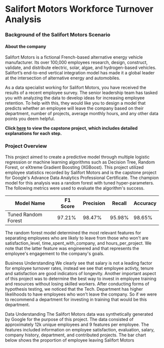 # Salifort Motors Workforce Turnover Analysis

### Background of the Salifort Motors Scenario

#### About the company

Salifort Motors is a fictional French-based alternative energy vehicle manufacturer. Its over 100,000 employees research, design, construct, validate, and distribute electric, solar, algae, and hydrogen-based vehicles. Salifort’s end-to-end vertical integration model has made it a global leader at the intersection of alternative energy and automobiles.

As a data specialist working for Salifort Motors, you have received the results of a recent employee survey. The senior leadership team has tasked you with analyzing the data to develop ideas for increasing employee retention. To help with this, they would like you to design a model that predicts whether an employee will leave the company based on their department, number of projects, average monthly hours, and any other data points you deem helpful.

**Click [here](https://github.com/ananda-ramiah/Salifort-Motors-Workforce-Turnover-Analysis/blob/main/Activity_%20Course%207%20Salifort%20Motors%20project%20lab.ipynb) to view the capstone project, which includes detailed explanations for each step.**

### Project Overview

This project aimed to create a predictive model through multiple logistic regression or machine learning algorithms such as Decision Tree, Random Forest, or eXtreme Gradient Boosting (XGBoost). This project utilized employee statistics recorded by Salifort Motors and is the capstone project for Google's Advance Data Analytics Professional Certificate. The champion model for this analysis was a random forest with tuned hyper-parameters. The following metrics were used to evaluate the algorithm's success.

| Model Name	| F1 Score | Precision |	Recall | Accuracy |
| ----------  | -------- | --------- | ------- | -------- |
|Tuned Random Forest|	97.21%	| 98.47% |	95.98%	| 98.65% |

The random forest model determined the most relevant features for separating employees who are likely to leave from those who won't are satisfaction_level, time_spent_with_company, and hours_per_project. We note that the latter feature was engineered and that represents the employee's engagement to the company's goals.

Business Understanding
We clearly see that salary is not a leading factor for employee turnover rates, instead we see that employee activty, tenure and satisfaction are good indicators of longevity. Another important aspect of this project was to determine the best way to invest in employee training and resources without losing skilled workers. After conducting forms of hypothesis testing, we noticed that the Tech. Department has higher likelihoods to have employees who won't leave the company. So if we were to recommend a department for investing in training that would be this department.

Data Understanding
The Salifort Motors data was synthetically generated by Google for the purpose of this project. The data consisted of approximately 12k unique employees and 9 features per employee. The features included information on employee satisfaction, evaluation, salary, company history, department, and contributed projects. The bar chart below shows the proportion of employee leaving Salifort Motors

